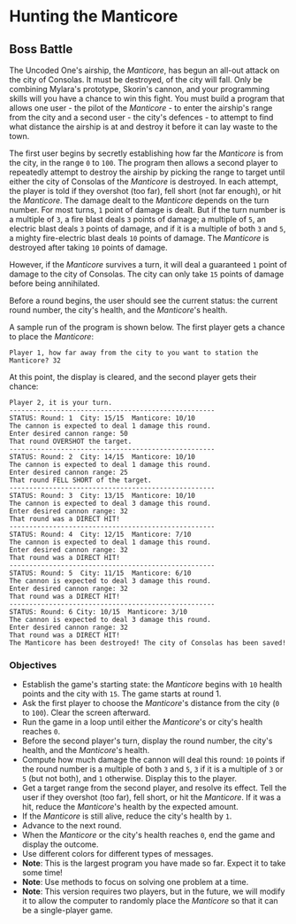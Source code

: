 # Hunting the Manticore

## Boss Battle

The Uncoded One's airship, the *Manticore*, has begun an all-out attack on the city of Consolas. It must be destroyed, of the city will fall. Only be combining Mylara's prototype, Skorin's cannon, and your programming skills will you have a chance to win this fight. You must build a program that allows one user - the pilot of the *Manticore* - to enter the airship's range from the city and a second user - the city's defences - to attempt to find what distance the airship is at and destroy it before it can lay waste to the town.

The first user begins by secretly establishing how far the *Manticore* is from the city, in the range `0` to `100`. The program then allows a second player to repeatedly attempt to destroy the airship by picking the range to target until either the city of Consolas of the *Manticore* is destroyed. In each attempt, the player is told if they overshot (too far), fell short (not far enough), or hit the *Manticore*. The damage dealt to the *Manticore* depends on the turn number. For most turns, `1` point of damage is dealt. But if the turn number is a multiple of `3`, a fire blast deals `3` points of damage; a multiple of `5`, an electric blast deals `3` points of damage, and if it is a multiple of both `3` and `5`, a mighty fire-electric blast deals `10` points of damage. The *Manticore* is destroyed after taking `10` points of damage.

However, if the *Manticore* survives a turn, it will deal a guaranteed `1` point of damage to the city of Consolas. The city can only take `15` points of damage before being annihilated.

Before a round begins, the user should see the current status: the current round number, the city's health, and the *Manticore*'s health.

A sample run of the program is shown below. The first player gets a chance to place the *Manticore*:

    Player 1, how far away from the city to you want to station the Manticore? 32

At this point, the display is cleared, and the second player gets their chance:

    Player 2, it is your turn.
    ----------------------------------------------------
    STATUS: Round: 1  City: 15/15  Manticore: 10/10
    The cannon is expected to deal 1 damage this round.
    Enter desired cannon range: 50
    That round OVERSHOT the target.
    ----------------------------------------------------
    STATUS: Round: 2  City: 14/15  Manticore: 10/10
    The cannon is expected to deal 1 damage this round.
    Enter desired cannon range: 25
    That round FELL SHORT of the target.
    ----------------------------------------------------
    STATUS: Round: 3  City: 13/15  Manticore: 10/10
    The cannon is expected to deal 3 damage this round.
    Enter desired cannon range: 32
    That round was a DIRECT HIT!
    ----------------------------------------------------
    STATUS: Round: 4  City: 12/15  Manticore: 7/10
    The cannon is expected to deal 1 damage this round.
    Enter desired cannon range: 32
    That round was a DIRECT HIT!
    ----------------------------------------------------
    STATUS: Round: 5  City: 11/15  Manticore: 6/10
    The cannon is expected to deal 3 damage this round.
    Enter desired cannon range: 32
    That round was a DIRECT HIT!
    ----------------------------------------------------
    STATUS: Round: 6 City: 10/15  Manticore: 3/10
    The cannon is expected to deal 3 damage this round.
    Enter desired cannon range: 32
    That round was a DIRECT HIT!
    The Manticore has been destroyed! The city of Consolas has been saved!

### Objectives

- Establish the game's starting state: the *Manticore* begins with `10` health points and the city with `15`. The game starts at round 1.
- Ask the first player to choose the *Manticore*'s distance from the city (`0` to `100`). Clear the screen afterward.
- Run the game in a loop until either the *Manticore*'s or city's health reaches `0`.
- Before the second player's turn, display the round number, the city's health, and the *Manticore*'s health.
- Compute how much damage the cannon will deal this round: `10` points if the round number is a multiple of both `3` and `5`, `3` if it is a multiple of `3` or `5` (but not both), and `1` otherwise. Display this to the player.
- Get a target range from the second player, and resolve its effect. Tell the user if they overshot (too far), fell short, or hit the *Manticore*. If it was a hit, reduce the *Manticore*'s health by the expected amount.
- If the *Manticore* is still alive, reduce the city's health by `1`.
- Advance to the next round.
- When the *Manticore* or the city's health reaches `0`, end the game and display the outcome.
- Use different colors for different types of messages.
- **Note**: This is the largest program you have made so far. Expect it to take some time!
- **Note**: Use methods to focus on solving one problem at a time.
- **Note**: This version requires two players, but in the future, we will modify it to allow the computer to randomly place the *Manticore* so that it can be a single-player game.
